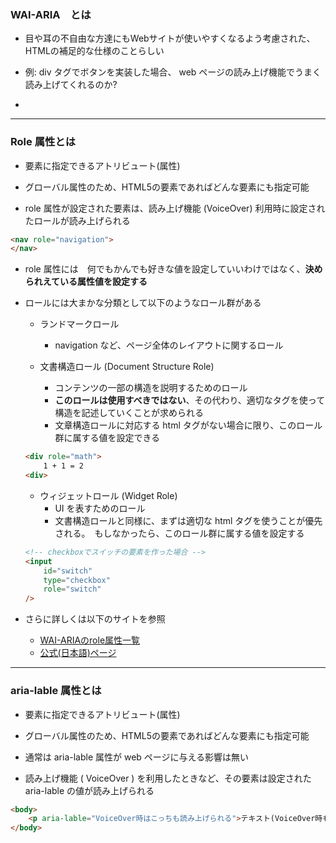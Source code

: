 ### WAI-ARIA　とは

- 目や耳の不自由な方達にもWebサイトが使いやすくなるよう考慮された、HTMLの補足的な仕様のことらしい

- 例: div タグでボタンを実装した場合、 web ページの読み上げ機能でうまく読み上げてくれるのか?

- 

---

### Role 属性とは

- 要素に指定できるアトリビュート(属性)

- グローバル属性のため、HTML5の要素であればどんな要素にも指定可能

- role 属性が設定された要素は、読み上げ機能 (VoiceOver) 利用時に設定されたロールが読み上げられる

```html
<nav role="navigation">
</nav>
```

- role 属性には　何でもかんでも好きな値を設定していいわけではなく、**決められえている属性値を設定する**

- ロールには大まかな分類として以下のようなロール群がある

    - ランドマークロール
        - navigation など、ページ全体のレイアウトに関するロール

    - 文書構造ロール (Document Structure Role)
        - コンテンツの一部の構造を説明するためのロール
        - **このロールは使用すべきではない**、その代わり、適切なタグを使って構造を記述していくことが求められる
        - 文章構造ロールに対応する html タグがない場合に限り、このロール群に属する値を設定できる

    ```html
    <div role="math">
        1 + 1 = 2
    <div>
    ```

    - ウィジェットロール (Widget Role)
        - UI を表すためのロール
        - 文書構造ロールと同様に、まずは適切な html タグを使うことが優先される。　もしなかったら、このロール群に属する値を設定する　
    
    ```html
    <!-- checkboxでスイッチの要素を作った場合 -->
    <input
        id="switch"
        type="checkbox"
        role="switch"
    />
    ```

- さらに詳しくは以下のサイトを参照
    - [WAI-ARIAのrole属性一覧](https://qiita.com/nezurika/items/eac689a97895a27b8791)
    - [公式(日本語)ページ](https://developer.mozilla.org/ja/docs/Web/Accessibility/ARIA/Roles)
    
---

### aria-lable 属性とは

- 要素に指定できるアトリビュート(属性)

- グローバル属性のため、HTML5の要素であればどんな要素にも指定可能

- 通常は aria-lable 属性が web ページに与える影響は無い

- 読み上げ機能 ( VoiceOver ) を利用したときなど、その要素は設定された aria-lable の値が読み上げられる

```html
<body>
    <p aria-lable="VoiceOver時はこっちも読み上げられる">テキスト(VoiceOver時も読み上げられる)</p>
</body>
```
